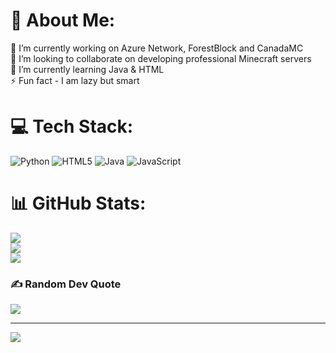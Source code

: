 # 💫 About Me:
🔭 I’m currently working on Azure Network, ForestBlock and CanadaMC<br>👯 I’m looking to collaborate on developing professional Minecraft servers <br>🌱 I’m currently learning Java & HTML<br>⚡ Fun fact - I am lazy but smart


# 💻 Tech Stack:
![Python](https://img.shields.io/badge/python-3670A0?style=flat-square&logo=python&logoColor=ffdd54) ![HTML5](https://img.shields.io/badge/html5-%23E34F26.svg?style=flat-square&logo=html5&logoColor=white) ![Java](https://img.shields.io/badge/java-%23ED8B00.svg?style=flat-square&logo=java&logoColor=white) ![JavaScript](https://img.shields.io/badge/javascript-%23323330.svg?style=flat-square&logo=javascript&logoColor=%23F7DF1E)
# 📊 GitHub Stats:
![](https://github-readme-stats.vercel.app/api?username=BulletPK&theme=dark&hide_border=false&include_all_commits=false&count_private=false)<br/>
![](https://github-readme-streak-stats.herokuapp.com/?user=BulletPK&theme=dark&hide_border=false)<br/>
![](https://github-readme-stats.vercel.app/api/top-langs/?username=BulletPK&theme=dark&hide_border=false&include_all_commits=false&count_private=false&layout=compact)

### ✍️ Random Dev Quote
![](https://quotes-github-readme.vercel.app/api?type=horizontal&theme=radical)

---
[![](https://visitcount.itsvg.in/api?id=BulletPK&icon=6&color=7)](https://visitcount.itsvg.in)

<!-- Proudly created with GPRM ( https://gprm.itsvg.in ) -->

